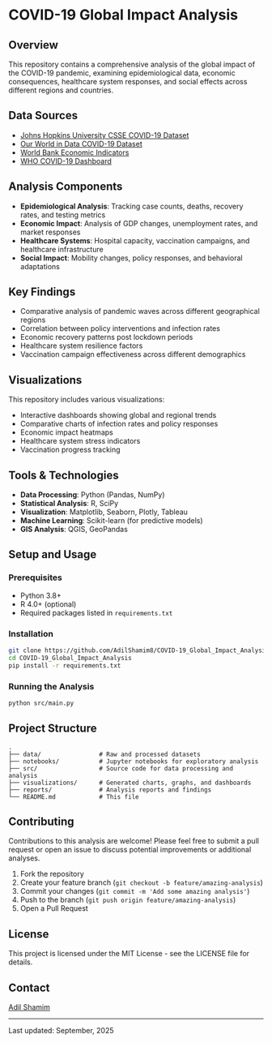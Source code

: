 # COVID-19 Global Impact Analysis

## Overview
This repository contains a comprehensive analysis of the global impact of the COVID-19 pandemic, examining epidemiological data, economic consequences, healthcare system responses, and social effects across different regions and countries.

## Data Sources
- [Johns Hopkins University CSSE COVID-19 Dataset](https://github.com/CSSEGISandData/COVID-19)
- [Our World in Data COVID-19 Dataset](https://github.com/owid/covid-19-data)
- [World Bank Economic Indicators](https://data.worldbank.org/)
- [WHO COVID-19 Dashboard](https://covid19.who.int/)

## Analysis Components
- **Epidemiological Analysis**: Tracking case counts, deaths, recovery rates, and testing metrics
- **Economic Impact**: Analysis of GDP changes, unemployment rates, and market responses
- **Healthcare Systems**: Hospital capacity, vaccination campaigns, and healthcare infrastructure
- **Social Impact**: Mobility changes, policy responses, and behavioral adaptations

## Key Findings
- Comparative analysis of pandemic waves across different geographical regions
- Correlation between policy interventions and infection rates
- Economic recovery patterns post lockdown periods
- Healthcare system resilience factors
- Vaccination campaign effectiveness across different demographics

## Visualizations
This repository includes various visualizations:
- Interactive dashboards showing global and regional trends
- Comparative charts of infection rates and policy responses
- Economic impact heatmaps
- Healthcare system stress indicators
- Vaccination progress tracking

## Tools & Technologies
- **Data Processing**: Python (Pandas, NumPy)
- **Statistical Analysis**: R, SciPy
- **Visualization**: Matplotlib, Seaborn, Plotly, Tableau
- **Machine Learning**: Scikit-learn (for predictive models)
- **GIS Analysis**: QGIS, GeoPandas

## Setup and Usage

### Prerequisites
- Python 3.8+
- R 4.0+ (optional)
- Required packages listed in `requirements.txt`

### Installation
```bash
git clone https://github.com/AdilShamim8/COVID-19_Global_Impact_Analysis.git
cd COVID-19_Global_Impact_Analysis
pip install -r requirements.txt
```

### Running the Analysis
```bash
python src/main.py
```

## Project Structure
```
.
├── data/                # Raw and processed datasets
├── notebooks/           # Jupyter notebooks for exploratory analysis
├── src/                 # Source code for data processing and analysis
├── visualizations/      # Generated charts, graphs, and dashboards
├── reports/             # Analysis reports and findings
└── README.md            # This file
```

## Contributing
Contributions to this analysis are welcome! Please feel free to submit a pull request or open an issue to discuss potential improvements or additional analyses.

1. Fork the repository
2. Create your feature branch (`git checkout -b feature/amazing-analysis`)
3. Commit your changes (`git commit -m 'Add some amazing analysis'`)
4. Push to the branch (`git push origin feature/amazing-analysis`)
5. Open a Pull Request

## License
This project is licensed under the MIT License - see the LICENSE file for details.

## Contact
[Adil Shamim](https://adilshamim.me/)

---

Last updated: September, 2025
